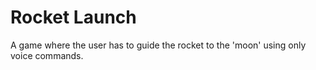 # Rocket Launch 

A game where the user has to guide the rocket to the 'moon' using only voice commands.
